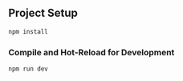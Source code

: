 ## Project Setup

```sh
npm install
```

### Compile and Hot-Reload for Development

```sh
npm run dev
```

